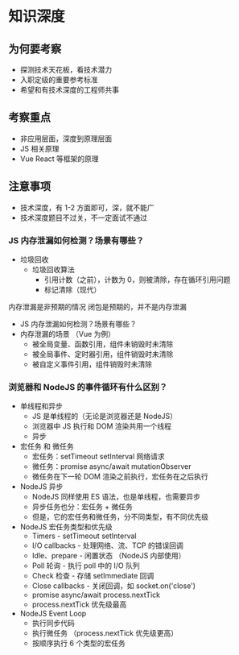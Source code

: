 # 知识深度

## 为何要考察

- 探测技术天花板，看技术潜力
- 入职定级的重要参考标准
- 希望和有技术深度的工程师共事

## 考察重点

- 非应用层面，深度到原理层面
- JS 相关原理
- Vue React 等框架的原理

## 注意事项

- 技术深度，有 1-2 方面即可，深，就不能广
- 技术深度题目不过关，不一定面试不通过

### JS 内存泄漏如何检测？场景有哪些？

- 垃圾回收
  - 垃圾回收算法
    - 引用计数（之前），计数为 0，则被清除，存在循环引用问题
    - 标记清除（现代）

内存泄漏是非预期的情况
闭包是预期的，并不是内存泄漏

- JS 内存泄漏如何检测？场景有哪些？
- 内存泄漏的场景 （Vue 为例）
  - 被全局变量、函数引用，组件未销毁时未清除
  - 被全局事件、定时器引用，组件销毁时未清除
  - 被自定义事件引用，组件销毁时未清除

### 浏览器和 NodeJS 的事件循环有什么区别？

- 单线程和异步
  - JS 是单线程的（无论是浏览器还是 NodeJS）
  - 浏览器中 JS 执行和 DOM 渲染共用一个线程
  - 异步
- 宏任务 和 微任务
  - 宏任务：setTimeout setInterval 网络请求
  - 微任务：promise async/await mutationObserver
  - 微任务在下一轮 DOM 渲染之前执行，宏任务在之后执行
- NodeJS 异步
  - NodeJS 同样使用 ES 语法，也是单线程，也需要异步
  - 异步任务也分：宏任务 + 微任务
  - 但是，它的宏任务和微任务，分不同类型，有不同优先级
- NodeJS 宏任务类型和优先级
  - Timers - setTimeout setInterval
  - I/O callbacks - 处理网络、流、TCP 的错误回调
  - Idle、prepare - 闲置状态 （NodeJS 内部使用）
  - Poll 轮询 - 执行 poll 中的 I/O 队列
  - Check 检查 - 存储 setImmediate 回调
  - Close callbacks - 关闭回调，如 socket.on('close')
  - promise async/await process.nextTick
  - process.nextTick 优先级最高
- NodeJS Event Loop
  - 执行同步代码
  - 执行微任务 （process.nextTick 优先级更高）
  - 按顺序执行 6 个类型的宏任务
